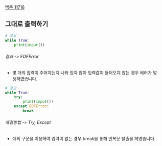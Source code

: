 [백준 11718](https://www.acmicpc.net/problem/11718)



## 그대로 출력하기

```python
# 오답
while True:
    print(input())
```

###### 결과 -> EOFError

- 몇 개의 입력이 주어지는지 나와 있지 않아 입력값이 들어오지 않는 경우 에러가 발생하였습니다.

```python
# 정답
while True:
    try:
        print(input())
    except EOFError:
        break
```

###### 해결방법 -> Try, Except

- 예외 구문을 이용하여 입력이 없는 경우 break을 통해 반복문 탈출을 하였습니다.
